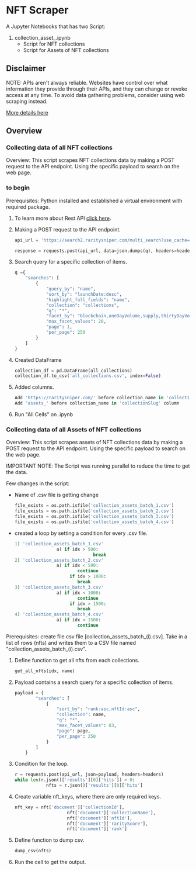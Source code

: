 # NFT Scraper

A Jupyter Notebooks that has two Script:
1. collection_asset_.ipynb
   - Script for NFT collections
   - Script for Assets of NFT collections

## Disclaimer

NOTE: APIs aren't always reliable. Websites have control over what information they provide through their APIs, and they can change or revoke access at any time. To avoid data gathering problems, consider using web scraping instead.

[More details here](https://blog.diffbot.com/why-dont-all-websites-have-an-api-and-what-can-you-do-about-it/)

## Overview

### Collecting data of all NFT collections

Overview: This script scrapes NFT collections data by making a POST request to the API endpoint. Using the specific payload to search on the web page.

### to begin

Prerequisites: Python installed and established a virtual environment with required package.

1. To learn more about Rest API [click here](https://realpython.com/api-integration-in-python/#rest-and-python-consuming-apis).
2. Making a POST request to the API endpoint.
    
    ```python
    api_url = 'https://search2.raritysniper.com/multi_search?use_cache=true&x-typesense-api-key=KEY'
    
    response = requests.post(api_url, data=json.dumps(q), headers=headers)
    ```
    
3. Search query for a specific collection of items.
    
    ```python
    q ={
        "searches": [
            {
                "query_by": "name",
                "sort_by": "launchDate:desc",
                "highlight_full_fields": "name",
                "collection": "collections",
                "q": "*",
                "facet_by": "blockchain,oneDayVolume,supply,thirtyDayVolume,totalVolume,sevenDayVolume,floorPrice",
                "max_facet_values": 20,
                "page": 1,
                "per_page": 250
            }
        ]
    }
    ```
    
4. Created DataFrame
    
    ```python
    collection_df = pd.DataFrame(all_collections)
    collection_df.to_csv('all_collections.csv', index=False)
    ```
    
5. Added columns.
    
    ```python
    Add 'https://raritysniper.com/' before collection_name in 'collectionSlug' column
    Add 'assets_' before collection_name in 'collectionSlug' column
    ```
    
6. Run "All Cells" on .ipynb

### Collecting data of all Assets of NFT collections

Overview: This script scrapes assets of NFT collections data by making a POST request to the API endpoint. Using the specific payload to search on the web page.

IMPORTANT NOTE: The Script was running parallel to reduce the time to get the data.

Few changes in the script:

- Name of .csv file is getting change
    
    ```python
    file_exists = os.path.isfile('collection_assets_batch_1.csv')
    file_exists = os.path.isfile('collection_assets_batch_2.csv')
    file_exists = os.path.isfile('collection_assets_batch_3.csv')
    file_exists = os.path.isfile('collection_assets_batch_4.csv')
    ```
    
- created a loop by setting a condition for every .csv file.
    
    ```python
    1) 'collection_assets_batch_1.csv'
    				a) if idx > 500:
    							  break
    2) 'collection_assets_batch_2.csv'
    				a) if idx < 500:
    				        continue
    					 if idx > 1000:
    				        break
    3) 'collection_assets_batch_3.csv'
    				a) if idx < 1000:
    				        continue
    					 if idx > 1500:
    				        break
    4) 'collection_assets_batch_4.csv'
    				a) if idx < 1500:
    				        continue
    ```
    

Prerequisites: create file csv file [collection_assets_batch_(i).csv]. Take in a list of rows (nfts) and writes them to a CSV file named "collection_assets_batch_(i).csv".

1. Define function to get all nfts from each collections.
    
    ```python
    get_all_nfts(idx, name)
    ```
    
2. Payload contains a search query for a specific collection of items.
    
    ```python
    payload = {
            "searches": [
                {
                    "sort_by": "rank:asc,nftId:asc",
                    "collection": name,
                    "q": "*",
                    "max_facet_values": 83,
                    "page": page,
                    "per_page": 250
                }
            ]
        }
    ```
    
3. Condition for the loop.
    
    ```python
    r = requests.post(api_url, json=payload, headers=headers)
    while len(r.json()['results'][0]['hits']) > 0:
    			nfts = r.json()['results'][0]['hits']
    ```
    
4. Create variable nft_keys, where there are only required keys.
    
    ```python
    nft_key = nft['document']['collectionId'],
    					nft['document']['collectionName'],
    					nft['document']['nftId'],
    					nft['document']['rarityScore'],
    					nft['document']['rank']
    ```
    
5. Define function to dump csv.
    
    ```python
    dump_csv(nfts)
    ```
    
6. Run the cell to get the output.